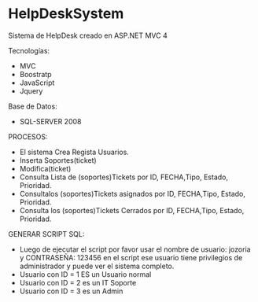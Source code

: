 # HelpDeskSystem

Sistema de HelpDesk creado en ASP.NET MVC 4

Tecnologías:
- MVC
- Boostratp
- JavaScript
- Jquery

Base de Datos:
* SQL-SERVER 2008

PROCESOS:
* El sistema Crea Regista Usuarios.
* Inserta Soportes(ticket)
* Modifica(ticket)
* Consulta Lista de (soportes)Tickets por ID, FECHA,Tipo, Estado, Prioridad.
* Consultalos (soportes)Tickets asignados por ID, FECHA,Tipo, Estado, Prioridad.
* Consulta los (soportes)Tickets Cerrados por ID, FECHA,Tipo, Estado, Prioridad.

GENERAR SCRIPT SQL:
* Luego de ejecutar el script por favor usar el nombre de usuario: jozoria y CONTRASEÑA: 123456
en el script ese usuario tiene privilegios de administrador y puede ver el sistema completo.
* Usuario con ID = 1 ES un Usuario normal
* Usuario con ID = 2 es un IT Soporte
* Usuario con ID = 3 es un Admin

